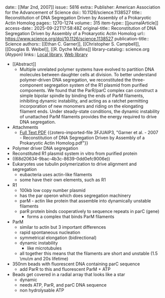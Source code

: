 date:: [[Mar 2nd, 2007]]
issue:: 5816
extra:: Publisher: American Association for the Advancement of Science
doi:: 10.1126/science.1138527
title:: Reconstitution of DNA Segregation Driven by Assembly of a Prokaryotic Actin Homolog
pages:: 1270-1274
volume:: 315
item-type:: [[journalArticle]]
access-date:: 2025-09-22T17:58:48Z
original-title:: Reconstitution of DNA Segregation Driven by Assembly of a Prokaryotic Actin Homolog
url:: https://www.science.org/doi/10.1126/science.1138527
publication-title:: Science
authors:: [[Ethan C. Garner]], [[Christopher S. Campbell]], [[Douglas B. Weibel]], [[R. Dyche Mullins]]
library-catalog:: science.org (Atypon)
links:: [Local library](zotero://select/library/items/PAE8NT4X), [Web library](https://www.zotero.org/users/6106196/items/PAE8NT4X)

- [[Abstract]]
	- Multiple unrelated polymer systems have evolved to partition DNA molecules between daughter cells at division. To better understand polymer-driven DNA segregation, we reconstituted the three-component segregation system of the R1 plasmid from purified components. We found that the ParR/parC complex can construct a simple bipolar spindle by binding the ends of ParM filaments, inhibiting dynamic instability, and acting as a ratchet permitting incorporation of new monomers and riding on the elongating filament ends. Under steady-state conditions, the dynamic instability of unattached ParM filaments provides the energy required to drive DNA segregation.
- Attachments
	- [Full Text PDF](https://www.science.org/doi/pdf/10.1126/science.1138527) {{zotero-imported-file 3FJUAIP3, "Garner et al. - 2007 - Reconstitution of DNA Segregation Driven by Assembly of a Prokaryotic Actin Homolog.pdf"}}
- Polymer driver DNA segregation
- Reconstituted R1 plasmid system in vitro from purified protein
- ((68d20634-9bac-4b3c-8639-0dd0efc9006e))
- Eukaryotes use tubulin polymerization to drive alignment and segregation
	- eubacteria uses actin-like filaments
	- some have their own elements, such as R1
- R1
	- 100kb low copy number plasmid
	- has the par operon which does segregation machinery
	- parM - actin like protein that assemble into dynamically unstable filaments
	- parR protein binds cooperatively to sequence repeats in parC (gene)
		- forms a complex that binds ParM filaments
- ParM
	- similar to actin but 3 important differences
	- rapid spontaneous nucleation
	- symmetrical elongation (bidirectional)
	- dynamic instability
		- like microtubules
	- all together this means that the filaments are short and unstable (1.5 \mu\m and 20s lifetime)
- 350nm beads with fluorescent DNA containing parC sequence
	- add ParR to this and fluorescent ParM + ATP
- Beads get covered in a radial array that looks like a star
	- dynamic
	- needs ATP, ParR, and parC DNA sequence
	- non hydrolysable ATP